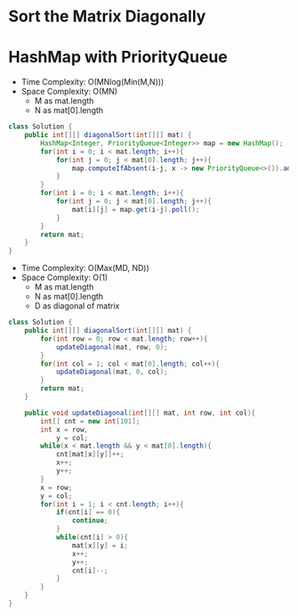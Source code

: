 # Sort the Matrix Diagonally

# HashMap with PriorityQueue

- Time Complexity: O(MNlog(Min(M,N)))
- Space Complexity: O(MN)
  - M as mat.length
  - N as mat[0].length

```java
class Solution {
    public int[][] diagonalSort(int[][] mat) {
        HashMap<Integer, PriorityQueue<Integer>> map = new HashMap();
        for(int i = 0; i < mat.length; i++){
            for(int j = 0; j < mat[0].length; j++){
                map.computeIfAbsent(i-j, x -> new PriorityQueue<>()).add(mat[i][j]);
            }
        }
        for(int i = 0; i < mat.length; i++){
            for(int j = 0; j < mat[0].length; j++){
                mat[i][j] = map.get(i-j).poll();
            }
        }
        return mat;
    }
}
```

- Time Complexity: O(Max(MD, ND))
- Space Complexity: O(1)
  - M as mat.length
  - N as mat[0].length
  - D as diagonal of matrix

```java
class Solution {
    public int[][] diagonalSort(int[][] mat) {
        for(int row = 0; row < mat.length; row++){
            updateDiagonal(mat, row, 0);
        }
        for(int col = 1; col < mat[0].length; col++){
            updateDiagonal(mat, 0, col);
        }
        return mat;
    }

    public void updateDiagonal(int[][] mat, int row, int col){
        int[] cnt = new int[101];
        int x = row,
            y = col;
        while(x < mat.length && y < mat[0].length){
            cnt[mat[x][y]]++;
            x++;
            y++;
        }
        x = row;
        y = col;
        for(int i = 1; i < cnt.length; i++){
            if(cnt[i] == 0){
                continue;
            }
            while(cnt[i] > 0){
                mat[x][y] = i;
                x++;
                y++;
                cnt[i]--;
            }
        }
    }
}
```

